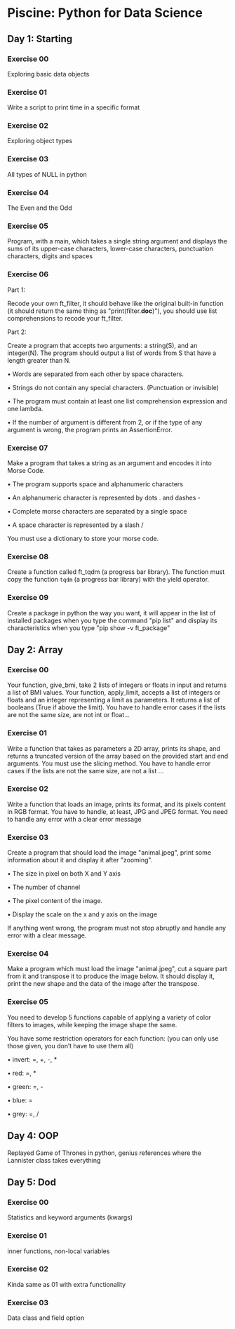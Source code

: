 # Piscine: Python for Data Science

## Day 1: Starting

### Exercise 00

Exploring basic data objects

### Exercise 01

Write a script to print time in a specific format

### Exercise 02

Exploring object types

### Exercise 03

All types of NULL in python

### Exercise 04

The Even and the Odd

### Exercise 05

Program, with a main, which takes
a single string argument and displays the sums of its upper-case characters, lower-case
characters, punctuation characters, digits and spaces

### Exercise 06

Part 1:

Recode your own ft_filter, it should behave like the original built-in function
(it should return the same thing as "print(filter.**doc**)"), you should use list comprehensions to recode your ft_filter.

Part 2:

Create a program that accepts two arguments: a string(S), and an integer(N). The program should output a list of words from S that have a length greater than N.

• Words are separated from each other by space characters.

• Strings do not contain any special characters. (Punctuation or invisible)

• The program must contain at least one list comprehension expression and one
lambda.

• If the number of argument is different from 2, or if the type of any argument is wrong,
the program prints an AssertionError.

### Exercise 07

Make a program that takes a string as an argument and encodes it into Morse Code.

• The program supports space and alphanumeric characters

• An alphanumeric character is represented by dots . and dashes -

• Complete morse characters are separated by a single space

• A space character is represented by a slash /

You must use a dictionary to store your morse code.

### Exercise 08

Create a function called ft_tqdm (a progress bar library).
The function must copy the function `tqdm` (a progress bar library) with the yield operator.

### Exercise 09

Create a package in python the way you want, it will appear in the list of
installed packages when you type the command "pip list" and display its characteristics
when you type "pip show -v ft_package"

## Day 2: Array

### Exercise 00

Your function, give_bmi, take 2 lists of integers or floats in input and returns a list
of BMI values.
Your function, apply_limit, accepts a list of integers or floats and an integer representing
a limit as parameters. It returns a list of booleans (True if above the limit).
You have to handle error cases if the lists are not the same size, are not int or float...

### Exercise 01

Write a function that takes as parameters a 2D array, prints its shape, and returns a
truncated version of the array based on the provided start and end arguments.
You must use the slicing method.
You have to handle error cases if the lists are not the same size, are not a list ...

### Exercise 02

Write a function that loads an image, prints its format, and its pixels
content in RGB format.
You have to handle, at least, JPG and JPEG format.
You need to handle any error with a clear error message

### Exercise 03

Create a program that should load the image "animal.jpeg", print some information
about it and display it after "zooming".

• The size in pixel on both X and Y axis

• The number of channel

• The pixel content of the image.

• Display the scale on the x and y axis on the image

If anything went wrong, the program must not stop abruptly and handle any error
with a clear message.

### Exercise 04

Make a program which must load the image "animal.jpeg", cut a square part from it
and transpose it to produce the image below. It should display it, print the new shape
and the data of the image after the transpose.

### Exercise 05

You need to develop 5 functions capable of applying a variety of color filters to images,
while keeping the image shape the same.

You have some restriction operators for each function: (you can only use those given,
you don’t have to use them all)

• invert: =, +, -, \*

• red: =, \*

• green: =, -

• blue: =

• grey: =, /

## Day 4: OOP

Replayed Game of Thrones in python, genius references where the Lannister class takes everything

## Day 5: Dod

### Exercise 00

Statistics and keyword arguments (kwargs)

### Exercise 01

inner functions, non-local variables

### Exercise 02

Kinda same as 01 with extra functionality

### Exercise 03

Data class and field option
